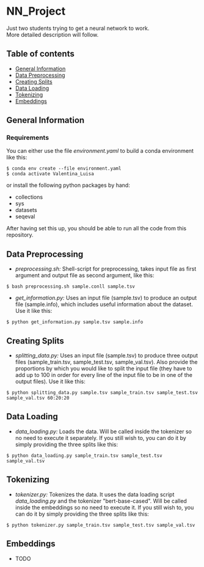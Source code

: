 # NN_Project
Just two students trying to get a neural network to work.<br>
More detailed description will follow.

## Table of contents
* [General Information](#general-information)
* [Data Preprocessing](#data-preprocessing)
* [Creating Splits](#creating-splits)
* [Data Loading](#data-loading)
* [Tokenizing](#tokenizing)
* [Embeddings](#embeddings)

## General Information
### Requirements
You can either use the file *environment.yaml* to build a conda environment like this:
```
$ conda env create --file environment.yaml
$ conda activate Valentina_Luisa
```
or install the following python packages by hand:
* collections
* sys
* datasets
* seqeval

After having set this up, you should be able to run all the code from this repository.

## Data Preprocessing
* *preprocessing.sh:* Shell-script for preprocessing, takes input file as first argument and output file as second argument, like this:
```
$ bash preprocessing.sh sample.conll sample.tsv
```
* *get_information.py:* Uses an input file (sample.tsv) to produce an output file (sample.info), which includes useful information about the dataset.
Use it like this:
```
$ python get_information.py sample.tsv sample.info
```

## Creating Splits
* *splitting_data.py:* Uses an input file (sample.tsv) to produce three output files (sample_train.tsv, sample_test.tsv, sample_val.tsv).
Also provide the proportions by which you would like to split the input file (they have to add up to 100 in order for every line of the input file to be in one of the output files).
Use it like this:
```
$ python splitting_data.py sample.tsv sample_train.tsv sample_test.tsv sample_val.tsv 60:20:20
```


## Data Loading
* *data_loading.py:* Loads the data. Will be called inside the tokenizer so no need to execute it separately.
If you still wish to, you can do it by simply providing the three splits like this:
```
$ python data_loading.py sample_train.tsv sample_test.tsv sample_val.tsv
```

## Tokenizing
* *tokenizer.py:* Tokenizes the data. It uses the data loading script *data_loading.py* and the tokenizer "bert-base-cased".
Will be called inside the embeddings so no need to execute it.
If you still wish to, you can do it by simply providing the three splits like this:
```
$ python tokenizer.py sample_train.tsv sample_test.tsv sample_val.tsv
```
## Embeddings
* TODO
